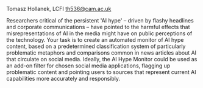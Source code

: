 Tomasz Hollanek, LCFI <th536@cam.ac.uk>

Researchers critical of the persistent 'AI hype' – driven by flashy
headlines and corporate communications – have pointed to the harmful
effects that misrepresentations of AI in the media might have on public
perceptions of the technology. Your task is to create an automated
monitor of AI hype content, based on a predetermined classification
system of particularly problematic metaphors and comparisons common in
news articles about AI that circulate on social media. Ideally, the AI
Hype Monitor could be used as an add-on filter for chosen social media
applications, flagging up problematic content and pointing users to
sources that represent current AI capabilities more accurately and
responsibly.
